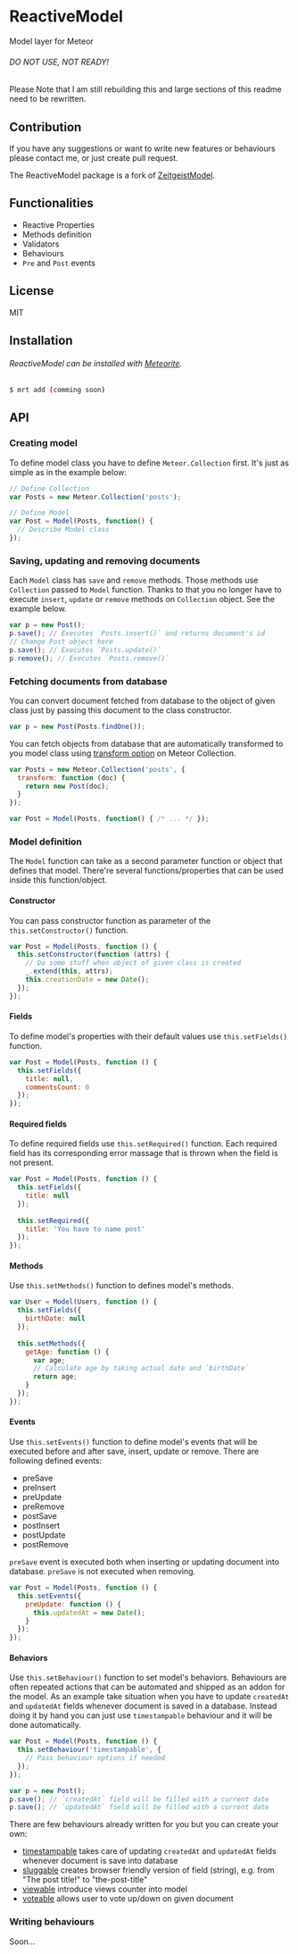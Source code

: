 # ReactiveModel

Model layer for Meteor

###### DO NOT USE, NOT READY!
Please Note that I am still rebuilding this and large sections of this readme need to be rewritten.

## Contribution

If you have any suggestions or want to write new features or behaviours please contact me, or just create pull request.

The ReactiveModel package is a fork of [ZeitgeistModel](https://github.com/jagi/zeitgeistmodel). 

## Functionalities

- Reactive Properties
- Methods definition
- Validators
- Behaviours
- `Pre` and `Post` events

## License

MIT

## Installation

###### ReactiveModel can be installed with [Meteorite](https://github.com/oortcloud/meteorite/).

```sh
$ mrt add (comming soon)
```

## API

### Creating model

To define model class you have to define `Meteor.Collection` first. It's just as simple as in the example below:

```js
// Define Collection
var Posts = new Meteor.Collection('posts');

// Define Model
var Post = Model(Posts, function() {
  // Describe Model class
});
```

### Saving, updating and removing documents

Each `Model` class has `save` and `remove` methods. Those methods use `Collection` passed to `Model` function. Thanks to that you no longer have to execute `insert`, `update` or `remove` methods on `Collection` object. See the example below.

```js
var p = new Post();
p.save(); // Executes `Posts.insert()` and returns document's id
// Change Post object here
p.save(); // Executes `Posts.update()`
p.remove(); // Executes `Posts.remove()`
```

### Fetching documents from database

You can convert document fetched from database to the object of given class just by passing this document to the class constructor.

```js
var p = new Post(Posts.findOne());
```

You can fetch objects from database that are automatically transformed to you model class using [transform option](https://www.eventedmind.com/feed/YNiRTAfN38Ehf5Brn) on Meteor Collection.

```js
var Posts = new Meteor.Collection('posts', {
  transform: function (doc) {
    return new Post(doc);
  }
});

var Post = Model(Posts, function() { /* ... */ });
```

### Model definition

The `Model` function can take as a second parameter function or object that defines that model. There're several functions/properties that can be used inside this function/object.

#### Constructor

You can pass constructor function as parameter of the `this.setConstructor()` function.

```js
var Post = Model(Posts, function () {
  this.setConstructor(function (attrs) {
    // Do some stuff when object of given class is created
    _.extend(this, attrs);
    this.creationDate = new Date();
  });
});
```

#### Fields

To define model's properties with their default values use `this.setFields()` function.

```js
var Post = Model(Posts, function () {
  this.setFields({
    title: null,
    commentsCount: 0
  });
});
```

#### Required fields

To define required fields use `this.setRequired()` function. Each required field has its corresponding error massage that is thrown when the field is not present.

```js
var Post = Model(Posts, function () {
  this.setFields({
    title: null
  });
  
  this.setRequired({
    title: 'You have to name post'
  });
});
```

#### Methods

Use `this.setMethods()` function to defines model's methods.

```js
var User = Model(Users, function () {
  this.setFields({
    birthDate: null
  });
  
  this.setMethods({
    getAge: function () {
      var age;
      // Calculate age by taking actual date and `birthDate`
      return age;
    }
  });
});
```

#### Events

Use `this.setEvents()` function to define model's events that will be executed before and after save, insert, update or remove. There are following defined events:

- preSave
- preInsert
- preUpdate
- preRemove
- postSave
- postInsert
- postUpdate
- postRemove
 
`preSave` event is executed both when inserting or updating document into database. `preSave` is not executed when removing.

```js
var Post = Model(Posts, function () {
  this.setEvents({
    preUpdate: function () {
      this.updatedAt = new Date();
    }
  });
});
```

#### Behaviors

Use `this.setBehaviour()` function to set model's behaviors. Behaviours are often repeated actions that can be automated and shipped as an addon for the model. As an example take situation when you have to update `createdAt` and `updatedAt` fields whenever document is saved in a database. Instead doing it by hand you can just use `timestampable` behaviour and it will be done automatically.

```js
var Post = Model(Posts, function () {
  this.setBehaviour('timestampable', {
    // Pass behaviour options if needed
  });
});

var p = new Post();
p.save(); // `createdAt` field will be filled with a current date
p.save(); // `updatedAt` field will be filled with a current date
```

There are few behaviours already written for you but you can create your own:

- [timestampable](https://github.com/jagi/zeitgeist-timestampable/) takes care of updating `createdAt` and `updatedAt` fields whenever document is save into database
- [sluggable](https://github.com/jagi/zeitgeist-sluggable/) creates browser friendly version of field (string), e.g. from "The post title!" to "the-post-title"
- [viewable](https://github.com/jagi/zeitgeist-viewable/) introduce views counter into model
- [voteable](https://github.com/jagi/zeitgeist-voteable/) allows user to vote up/down on given document

### Writing behaviours

Soon...
